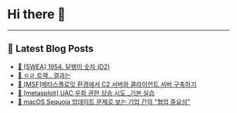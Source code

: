 # Hi there 👋
---
## 📕 Latest Blog Posts
- [📖 [SWEA] 1954. 달팽이 숫자 (D2)](https://honge1122.tistory.com/90)
- [📖 ㅇㄹ 트랙.. 결과는](https://honge1122.tistory.com/89)
- [📖 [MSF]메타스플로잇 환경에서 C2 서버와 클라이언트 서버 구축하기](https://honge1122.tistory.com/87)
- [📖 [metasploit] UAC 우회 권한 상승 시도 _기본 실습](https://honge1122.tistory.com/86)
- [📖 macOS Sequoia 업데이트 문제로 보는 기업 간의 &quot;협업 중요성&quot;](https://honge1122.tistory.com/85)
